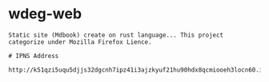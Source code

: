 # wdeg-web

    Static site (Mdbook) create on rust language... This project categorize under Mozilla Firefox Lience.  
    
    # IPNS Address
        http://k51qzi5uqu5djjs32dgcnh7ipz41i3ajzkyuf21hu90hdx8qcmiooeh3locn60.ipns.localhost:8080/

